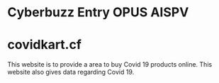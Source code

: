# Cyberbuzz Entry OPUS AISPV
# covidkart.cf
This website is to provide a area to buy Covid 19 products online. 
This website also gives data regarding Covid 19.
